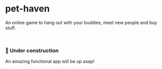 # pet-haven
An online game to hang out with your buddies, meet new people and buy stuff.

<br>

### 🚧 Under construction
An amazing functional app will be up asap! 

